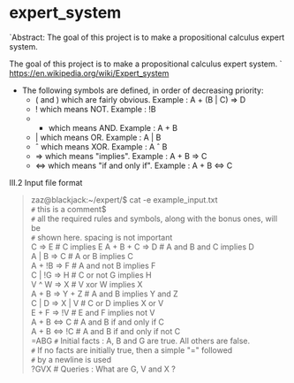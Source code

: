 # expert_system
`Abstract: The goal of this project is to make a propositional calculus expert system.

The goal of this project is to make a propositional calculus expert system.
`
https://en.wikipedia.org/wiki/Expert_system

* The following symbols are defined, in order of decreasing priority:
  *  ( and ) which are fairly obvious. Example : A + (B | C) => D
  *  ! which means NOT. Example : !B
  *  + which means AND. Example : A + B
  *  | which means OR. Example : A | B
  *  ˆ which means XOR. Example : A ˆ B
  *  => which means "implies". Example : A + B => C
  *  <=> which means "if and only if". Example : A + B <=> C

III.2 Input file format
>zaz@blackjack:~/expert/$ cat -e example_input.txt<br />
> `#` this is a comment$<br />
> `#` all the required rules and symbols, along with the bonus ones, will be<br />
> `#` shown here. spacing is not important<br />
>C => E # C implies E
>A + B + C => D # A and B and C implies D<br />
>A | B => C # A or B implies C<br />
>A + !B => F # A and not B implies F<br />
>C | !G => H # C or not G implies H<br />
>V ^ W => X # V xor W implies X<br />
>A + B => Y + Z # A and B implies Y and Z<br />
>C | D => X | V # C or D implies X or V<br />
>E + F => !V # E and F implies not V<br />
>A + B <=> C # A and B if and only if C<br />
>A + B <=> !C # A and B if and only if not C<br />
>=ABG `#` Initial facts : A, B and G are true. All others are false.<br />
> `#` If no facts are initially true, then a simple "=" followed<br />
> `#` by a newline is used<br />
> ?GVX # Queries : What are G, V and X ?<br />
